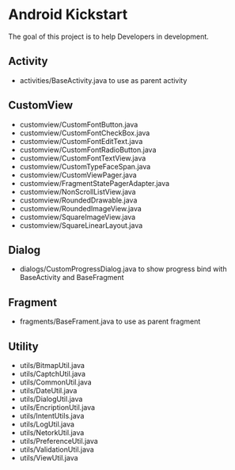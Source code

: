 # Android Kickstart
The goal of this project is to help Developers in development.

## Activity
* activities/BaseActivity.java to use as parent activity 

## CustomView
* customview/CustomFontButton.java
* customview/CustomFontCheckBox.java
* customview/CustomFontEditText.java
* customview/CustomFontRadioButton.java
* customview/CustomFontTextView.java
* customview/CustomTypeFaceSpan.java
* customview/CustomViewPager.java
* customview/FragmentStatePagerAdapter.java
* customview/NonScrollListView.java
* customview/RoundedDrawable.java
* customview/RoundedImageView.java
* customview/SquareImageView.java
* customview/SquareLinearLayout.java

## Dialog
* dialogs/CustomProgressDialog.java to show progress bind with BaseActivity and BaseFragment

## Fragment
* fragments/BaseFrament.java to use as parent fragment

## Utility
* utils/BitmapUtil.java
* utils/CaptchUtil.java
* utils/CommonUtil.java
* utils/DateUtil.java
* utils/DialogUtil.java
* utils/EncriptionUtil.java
* utils/IntentUtils.java 
* utils/LogUtil.java 
* utils/NetorkUtil.java
* utils/PreferenceUtil.java 
* utils/ValidationUtil.java
* utils/ViewUtil.java
